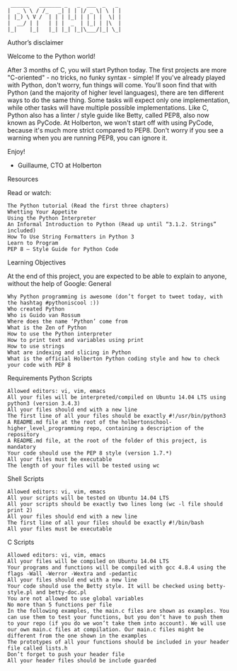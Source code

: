 ```
 ______   _______ _   _  ___  _   _ 
|  _ \ \ / /_   _| | | |/ _ \| \ | |
| |_) \ V /  | | | |_| | | | |  \| |
|  __/ | |   | | |  _  | |_| | |\  |
|_|    |_|   |_| |_| |_|\___/|_| \_|
```
Author’s disclaimer

Welcome to the Python world!

After 3 months of C, you will start Python today.
The first projects are more "C-oriented" - no tricks, no funky syntax - simple!
If you've already played with Python, don't worry, fun things will come.
You'll soon find that with Python (and the majority of higher level languages), there are ten different ways to do the same thing. Some tasks will expect only one implementation, while other tasks will have multiple possible implementations.
Like C, Python also has a linter / style guide like Betty, called PEP8, also now known as PyCode. At Holberton, we won't start off with using PyCode, because it's much more strict compared to PEP8. Don't worry if you see a warning when you are running PEP8, you can ignore it.

Enjoy!

- Guillaume, CTO at Holberton

Resources

Read or watch:

    The Python tutorial (Read the first three chapters)
    Whetting Your Appetite
    Using the Python Interpreter
    An Informal Introduction to Python (Read up until “3.1.2. Strings” included)
    How To Use String Formatters in Python 3
    Learn to Program
    PEP 8 – Style Guide for Python Code

Learning Objectives

At the end of this project, you are expected to be able to explain to anyone, without the help of Google:
General

    Why Python programming is awesome (don’t forget to tweet today, with the hashtag #pythoniscool :))
    Who created Python
    Who is Guido van Rossum
    Where does the name ‘Python’ come from
    What is the Zen of Python
    How to use the Python interpreter
    How to print text and variables using print
    How to use strings
    What are indexing and slicing in Python
    What is the official Holberton Python coding style and how to check your code with PEP 8

Requirements
Python Scripts

    Allowed editors: vi, vim, emacs
    All your files will be interpreted/compiled on Ubuntu 14.04 LTS using python3 (version 3.4.3)
    All your files should end with a new line
    The first line of all your files should be exactly #!/usr/bin/python3
    A README.md file at the root of the holbertonschool-higher_level_programming repo, containing a description of the repository
    A README.md file, at the root of the folder of this project, is mandatory
    Your code should use the PEP 8 style (version 1.7.*)
    All your files must be executable
    The length of your files will be tested using wc

Shell Scripts

    Allowed editors: vi, vim, emacs
    All your scripts will be tested on Ubuntu 14.04 LTS
    All your scripts should be exactly two lines long (wc -l file should print 2)
    All your files should end with a new line
    The first line of all your files should be exactly #!/bin/bash
    All your files must be executable

C Scripts

    Allowed editors: vi, vim, emacs
    All your files will be compiled on Ubuntu 14.04 LTS
    Your programs and functions will be compiled with gcc 4.8.4 using the flags -Wall -Werror -Wextra and -pedantic
    All your files should end with a new line
    Your code should use the Betty style. It will be checked using betty-style.pl and betty-doc.pl
    You are not allowed to use global variables
    No more than 5 functions per file
    In the following examples, the main.c files are shown as examples. You can use them to test your functions, but you don’t have to push them to your repo (if you do we won’t take them into account). We will use our own main.c files at compilation. Our main.c files might be different from the one shown in the examples
    The prototypes of all your functions should be included in your header file called lists.h
    Don’t forget to push your header file
    All your header files should be include guarded
